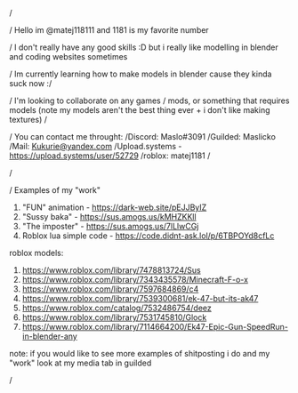 /<introduction>

/<ShortAboutMe>
Hello im @matej118111 and 1181 is my favorite number
</ShortAboutMe>

/<skills>
I don't really have any good skills :D but i really like modelling in blender and coding websites sometimes
</skills>

/<learning>
Im currently learning how to make models in blender cause they kinda suck now :/
</learning>

/<LookingFor>
I'm looking to collaborate on any games / mods, or something that requires models (note my models aren't the best thing ever + i don't like making textures)
/</LookingFor>

/<contact>
You can contact me throught:
/Discord: Maslo#3091
/Guilded: Maslicko
/Mail: Kukurie@yandex.com
/Upload.systems - https://upload.systems/user/52729
/roblox: matej1181
/</contact>

/</introduction>

/<examples>
  Examples of my "work"
  1. "FUN" animation - https://dark-web.site/pEJJByIZ
  2. "Sussy baka" - https://sus.amogs.us/kMHZKKll
  3. "The imposter" - https://sus.amogs.us/7lLlwCGj
  4. Roblox lua simple code - https://code.didnt-ask.lol/p/6TBPOYd8cfLc
  
  roblox models:
1. https://www.roblox.com/library/7478813724/Sus
2. https://www.roblox.com/library/7343435578/Minecraft-F-o-x
3. https://www.roblox.com/library/7597684869/c4
4. https://www.roblox.com/library/7539300681/ek-47-but-its-ak47
5. https://www.roblox.com/catalog/7532486754/deez
6. https://www.roblox.com/library/7531745810/Glock
7. https://www.roblox.com/library/7114664200/Ek47-Epic-Gun-SpeedRun-in-blender-any
  
  note: if you would like to see more examples of shitposting i do and my "work" look at my media tab in guilded
  
  
  
  /</examples>
